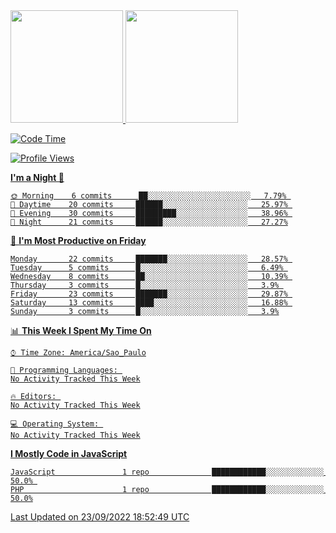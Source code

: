 <div>
<a href="https://github.com/gustavoalvees">
<img height="180em" src="https://github-readme-stats.vercel.app/api/top-langs/?username=gustavoalvees&layout=compact&langs_count=7&theme=dracula"/>
<img height="180em" src="https://github-readme-stats.vercel.app/api?username=gustavoalvees&show_icons=true&theme=dracula&include_all_commits=true&count_private=true"/>
</div>

  
<!--START_SECTION:waka-->
![Code Time](http://img.shields.io/badge/Code%20Time-1%20hr%2041%20mins-blue)

![Profile Views](http://img.shields.io/badge/Profile%20Views-1-blue)

**I'm a Night 🦉** 

```text
🌞 Morning    6 commits      ██░░░░░░░░░░░░░░░░░░░░░░░   7.79% 
🌆 Daytime    20 commits     ██████░░░░░░░░░░░░░░░░░░░   25.97% 
🌃 Evening    30 commits     █████████░░░░░░░░░░░░░░░░   38.96% 
🌙 Night      21 commits     ██████░░░░░░░░░░░░░░░░░░░   27.27%

```
📅 **I'm Most Productive on Friday** 

```text
Monday       22 commits     ███████░░░░░░░░░░░░░░░░░░   28.57% 
Tuesday      5 commits      █░░░░░░░░░░░░░░░░░░░░░░░░   6.49% 
Wednesday    8 commits      ██░░░░░░░░░░░░░░░░░░░░░░░   10.39% 
Thursday     3 commits      █░░░░░░░░░░░░░░░░░░░░░░░░   3.9% 
Friday       23 commits     ███████░░░░░░░░░░░░░░░░░░   29.87% 
Saturday     13 commits     ████░░░░░░░░░░░░░░░░░░░░░   16.88% 
Sunday       3 commits      █░░░░░░░░░░░░░░░░░░░░░░░░   3.9%

```


📊 **This Week I Spent My Time On** 

```text
⌚︎ Time Zone: America/Sao_Paulo

💬 Programming Languages: 
No Activity Tracked This Week

🔥 Editors: 
No Activity Tracked This Week

💻 Operating System: 
No Activity Tracked This Week

```

**I Mostly Code in JavaScript** 

```text
JavaScript               1 repo              ████████████░░░░░░░░░░░░░   50.0% 
PHP                      1 repo              ████████████░░░░░░░░░░░░░   50.0%

```



 Last Updated on 23/09/2022 18:52:49 UTC
<!--END_SECTION:waka-->
